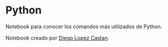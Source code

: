 # Python

Notebook para conocer los comandos más utilizados de Python.


Notebook creado por [Diego Lopez Castan](https://www.diegolopezcastan.com/).